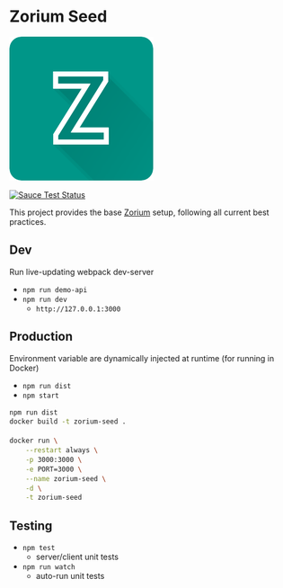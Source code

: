 # Zorium Seed
[![zorium](./src/static/images/zorium_icon_256.png)](https://zorium.zolmeister.com)


[![Sauce Test Status](https://saucelabs.com/browser-matrix/Zolmeister.svg)](https://saucelabs.com/u/Zolmeister)

This project provides the base [Zorium](https://zorium.zolmeister.com) setup, following all current best practices.  

## Dev

Run live-updating webpack dev-server

  - `npm run demo-api`
  - `npm run dev`
    - `http://127.0.0.1:3000`


## Production
Environment variable are dynamically injected at runtime (for running in Docker)

  - `npm run dist`
  - `npm start`

```bash
npm run dist
docker build -t zorium-seed .

docker run \
    --restart always \
    -p 3000:3000 \
    -e PORT=3000 \
    --name zorium-seed \
    -d \
    -t zorium-seed
```

## Testing

  - `npm test`
    - server/client unit tests
  - `npm run watch`
    - auto-run unit tests
